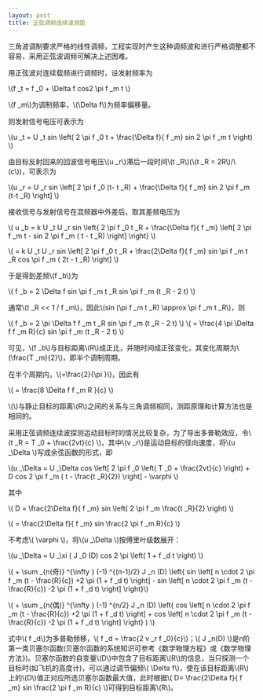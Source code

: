 ```yaml
---
layout: post
title: 正弦调频连续波测距
---
```


三角波调制要求严格的线性调频，工程实现时产生这种调频波和进行严格调整都不容易，采用正弦波调频可解决上述困难。

用正弦波对连续载频进行调频时，设发射频率为

\\(f _t = f _0 + \Delta f cos2 \pi f _m t \\)

\\(f _m\\)为调制频率，\\(\Delta f\\)为频率偏移量。

则发射信号电压可表示为

\\(u _t = U _t sin \left( 2 \pi f _0 t + \frac{\Delta f}{ f _m} sin 2 \pi f _m t \right) \\)

由目标反射回来的回波信号电压\\(u _r\\)滞后一段时间\\(t _R\\)(\\(t _R = 2R\\)/\\(c\\))，可表示为

\\(u _r = U _r sin \left[ 2 \pi f _0 (t- t _R) + \frac{\Delta f}{ f _m} sin 2 \pi f _m (t-t _R) \right] \\)

接收信号与发射信号在混频器中外差后，取其差频电压为

\\( u _b = k U _t U _r sin \left{ 2 \pi f _0 t _R + \frac{\Delta f}{ f _m} \left[ 2 \pi f _m t - sin 2 \pi f _m ( t - t _R) \right] \right} \\)

\\( = k U _t U _r sin \left[ 2 \pi f _0 t _R + \frac{2\Delta f}{ f _m} sin \pi f _m t _R cos \pi f _m ( 2t - t _R) \right] \\)

于是得到差频\\(f _b\\)为

\\( f _b = 2 \Delta f sin \pi f _m t _R sin \pi f _m (t _R - 2 t) \\)

通常\\(t _R << 1 / f _m\\)，因此\\(sin (\pi f _m t _R) \approx \pi f _m t _R\\)，则

\\( f _b = 2 \pi \Delta f f _m t _R sin \pi f _m (t _R - 2 t) \\)
\\( = \frac{4 \pi \Delta f f _m R}{c} sin \pi f _m (t _R - 2 t) \\)

可见，\\(f _b\\)与目标距离\\(R\\)成正比，并随时间成正弦变化，其变化周期为\\(\frac{T _m}{2}\\)，即半个调制周期。

在半个周期内，\\(<sinx>=\frac{2}{\pi }\\)，因此有

\\( <f _b> = \frac{8 \Delta f f _m R }{c} \\)

\\(<f _b>\\)与静止目标的距离\\(R\\)之间的关系与三角调频相同，测距原理和计算方法也是相同的。

采用正弦调频连续波探测运动目标时的情况比较复杂，为了导出多普勒效应，令\\(t _R = T _0 + \frac{2vt}{c} \\)，其中\\(v _r\\)是运动目标的径向速度，将\\(u _\Delta \\)写成余弦函数的形式，即

\\(u _\Delta = U _\Delta cos \left[ 2 \pi f _0 \left( T _0 + \frac{2vt}{c} \right) + D cos 2 \pi f _m ( t - \frac{t _R}{2}) \right] - \varphi \\)

其中

\\( D = \frac{2\Delta f}{ f _m} sin \left( 2 \pi f _m \frac{t _R}{2} \right) \\)

\\( = \frac{2\Delta f}{ f _m} sin \frac{2 \pi f _m R}{c} \\)

不考虑\\( \varphi \\)，将\\(u _\Delta \\)按傅里叶级数展开：

\\(u _\Delta = U _\xi ( J _0 (D) cos 2 \pi \left( 1 + f _d t \right) \\) 

\\( + \sum _{n(奇)} ^{\infty } (-1) ^{(n-1)/2} J _n (D) \left{ sin \left[ n \cdot 2 \pi f _m (t - \frac{R}{c}) +2 \pi (1 + f _d t) \right] - sin \left[ n \cdot 2 \pi f _m (t - \frac{R}{c}) -2 \pi (1 + f _d t) \right] \right}\\) 

\\( + \sum _{n(偶)} ^{\infty } (-1) ^{n/2} J _n (D) \left\{ cos \left[ n \cdot 2 \pi f _m (t - \frac{R}{c}) +2 \pi (1 + f _d t) \right] + cos \left[ n \cdot 2 \pi f _m (t - \frac{R}{c}) -2 \pi (1 + f _d t) \right] \right\} ) \\)

式中\\( f _d\\)为多普勒频移，\\( f _d = \frac{2 v _r f _0}{c}\\)；\\( J _n(D) \\)是n阶第一类贝塞尔函数(贝塞尔函数的系统知识可参考《数学物理方程》或《数学物理方法》)。贝塞尔函数的自变量\\(D\\)中包含了目标距离\\(R\\)的信息，当只探测一个目标时(如飞机的高度计)，可以通过调节偏频\\( \Delta f\\)，使在该目标距离\\(R\\)上的\\(D\\)值正对应所选贝塞尔函数最大值，此时根据\\( D= \frac{2\Delta f}{ f _m} sin \frac{2 \pi f _m R}{c} \\)可得到目标距离\\(R\\)。




